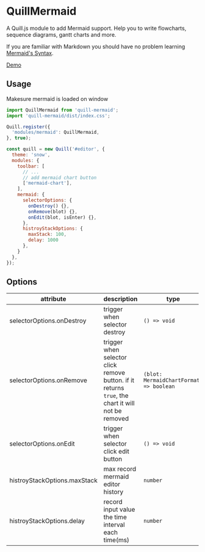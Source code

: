 # QuillMermaid

A Quill.js module to add Mermaid support. Help you to write flowcharts, sequence diagrams, gantt charts and more.

If you are familiar with Markdown you should have no problem learning [Mermaid's Syntax](https://mermaid.js.org/intro/syntax-reference.html).

[Demo](https://quill-modules.github.io/quill-mermaid-chart/)

## Usage

Makesure mermaid is loaded on window

```js
import QuillMermaid from 'quill-mermaid';
import 'quill-mermaid/dist/index.css';

Quill.register({
  'modules/mermaid': QuillMermaid,
}, true);

const quill = new Quill('#editor', {
  theme: 'snow',
  modules: {
    toolbar: [
      // ...
      // add mermaid chart button
      ['mermaid-chart'],
    ],
    mermaid: {
      selectorOptions: {
        onDestroy() {},
        onRemove(blot) {},
        onEdit(blot, isEnter) {},
      },
      histroyStackOptions: {
        maxStack: 100,
        delay: 1000
      },
    }
  },
});
```

## Options

| attribute                    | description                                                                                       | type                                    | default |
| ---------------------------- | ------------------------------------------------------------------------------------------------- | --------------------------------------- | ------- |
| selectorOptions.onDestroy    | trigger when selector destroy                                                                     | `() => void`                            | -       |
| selectorOptions.onRemove     | trigger when selector click remove button. if it returns `true`, the chart it will not be removed | `(blot: MermaidChartFormat) => boolean` | -       |
| selectorOptions.onEdit       | trigger when selector click edit button                                                           | `() => void`                            | -       |
| histroyStackOptions.maxStack | max record mermaid editor history                                                                 | `number`                                | `100`   |
| histroyStackOptions.delay    | record input value the time interval each time(ms)                                                | `number`                                | `1000`  |
